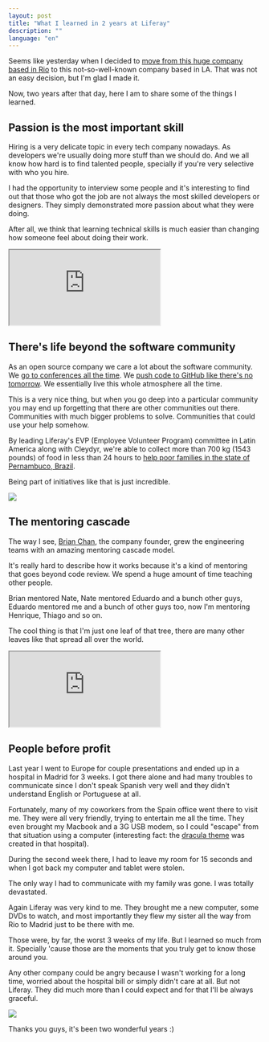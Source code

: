 ```yaml
---
layout: post
title: "What I learned in 2 years at Liferay"
description: ""
language: "en"
---
```


Seems like yesterday when I decided to [move from this huge company based in Rio](http://zenorocha.com/tudo-novo-de-novo/)
to this not-so-well-known company based in LA. That was not an easy decision,
but I'm glad I made it.

Now, two years after that day, here I am to share some of the things I learned.

<!-- more -->

## Passion is the most important skill

Hiring is a very delicate topic in every tech company nowadays. As developers
we're usually doing more stuff than we should do. And we all know how hard is to
find talented people, specially if you're very selective with who you hire.

I had the opportunity to interview some people and it's interesting to find out
that those who got the job are not always the most skilled developers or
designers. They simply demonstrated more passion about what they were doing.

After all, we think that learning technical skills is much easier than changing
how someone feel about doing their work.

<div class="video-wrap">
  <iframe src="http://www.youtube.com/embed/koU5UKUmxJw">
  </iframe>
</div>

## There's life beyond the software community

As an open source company we care a lot about the software community. We
[go to conferences all the time](https://www.liferay.com/web/zeno.rocha/blog/-/blogs/alloyui-presentation-agenda).
We [push code to GitHub like there's no tomorrow](https://www.liferay.com/web/zeno.rocha/blog/-/blogs/i-m-the-50-most-active-contributor-on-github-so-what-?). We essentially live this whole atmosphere all the time.

This is a very nice thing, but when you go deep into a particular community you
may end up forgetting that there are other communities out there. Communities
with much bigger problems to solve. Communities that could use your help
somehow.

By leading Liferay's EVP (Employee Volunteer Program) committee in Latin America along with Cleydyr, we're able to collect more than 700 kg (1543 pounds) of food in less than 24 hours to [help poor families in the state of Pernambuco, Brazil](https://www.liferay.com/web/zeno.rocha/blog/-/blogs/making-a-difference-online-and-offline).

Being part of initiatives like that is just incredible.

![](https://www.liferay.com/documents/14644916/0/a2.jpg/c3c84c8e-b9d1-4b29-916c-94b4b4b08ff6?t=1402939301460)

## The mentoring cascade

The way I see, [Brian Chan](https://www.liferay.com/about-us/leadership/bchan),
the company founder, grew the engineering teams with an amazing mentoring
cascade model.

It's really hard to describe how it works because it's a kind of mentoring
that goes beyond code review. We spend a huge amount of time teaching other
people.

Brian mentored Nate, Nate mentored Eduardo and a bunch other guys, Eduardo
mentored me and a bunch of other guys too, now I'm mentoring Henrique, Thiago
and so on.

The cool thing is that I'm just one leaf of that tree, there are many other
leaves like that spread all over the world.

<div class="video-wrap">
  <iframe src="http://www.youtube.com/embed/gF2aUL2uNS8">
  </iframe>
</div>

## People before profit

Last year I went to Europe for couple presentations and ended up in a hospital
in Madrid for 3 weeks. I got there alone and had many troubles to communicate
since I don't speak Spanish very well and they didn't understand English or
Portuguese at all.

Fortunately, many of my coworkers from the Spain office went there to visit me.
They were all very friendly, trying to entertain me all the time. They even
brought my Macbook and a 3G USB modem, so I could "escape" from that situation
using a computer (interesting fact: the [dracula theme](https://github.com/zenorocha/dracula-theme)
was created in that hospital).

During the second week there, I had to leave my room for 15 seconds and when I
got back my computer and tablet were stolen.

The only way I had to communicate with my family was gone. I was totally
devastated.

Again Liferay was very kind to me. They brought me a new computer, some DVDs to
watch, and most importantly they flew my sister all the way from Rio to Madrid
just to be there with me.

Those were, by far, the worst 3 weeks of my life. But I learned so much from it.
Specially 'cause those are the moments that you truly get to know those around
you.

Any other company could be angry because I wasn't working for a long time,
worried about the hospital bill or simply didn't care at all. But not Liferay.
They did much more than I could expect and for that I'll be always graceful.

![](https://www.liferay.com/documents/14644916/0/zeno-hospital.jpg/a3296a91-1d14-4ff1-a42a-69478cb413a0?t=1404867664739)

Thanks you guys, it's been two wonderful years :)